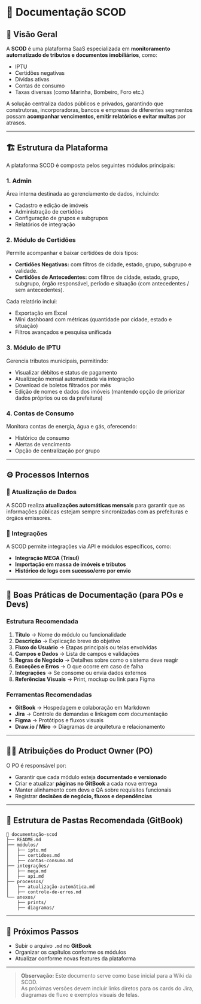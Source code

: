 
# 🧭 Documentação SCOD

## 📘 Visão Geral
A **SCOD** é uma plataforma SaaS especializada em **monitoramento automatizado de tributos e documentos imobiliários**, como:
- IPTU
- Certidões negativas
- Dívidas ativas
- Contas de consumo
- Taxas diversas (como Marinha, Bombeiro, Foro etc.)

A solução centraliza dados públicos e privados, garantindo que construtoras, incorporadoras, bancos e empresas de diferentes segmentos possam **acompanhar vencimentos, emitir relatórios e evitar multas** por atrasos.

---

## 🏗 Estrutura da Plataforma
A plataforma SCOD é composta pelos seguintes módulos principais:

### 1. **Admin**
Área interna destinada ao gerenciamento de dados, incluindo:
- Cadastro e edição de imóveis
- Administração de certidões
- Configuração de grupos e subgrupos
- Relatórios de integração

### 2. **Módulo de Certidões**
Permite acompanhar e baixar certidões de dois tipos:
- **Certidões Negativas:** com filtros de cidade, estado, grupo, subgrupo e validade.
- **Certidões de Antecedentes:** com filtros de cidade, estado, grupo, subgrupo, órgão responsável, período e situação (com antecedentes / sem antecedentes).

Cada relatório inclui:
- Exportação em Excel
- Mini dashboard com métricas (quantidade por cidade, estado e situação)
- Filtros avançados e pesquisa unificada

### 3. **Módulo de IPTU**
Gerencia tributos municipais, permitindo:
- Visualizar débitos e status de pagamento
- Atualização mensal automatizada via integração
- Download de boletos filtrados por mês
- Edição de nomes e dados dos imóveis (mantendo opção de priorizar dados próprios ou os da prefeitura)

### 4. **Contas de Consumo**
Monitora contas de energia, água e gás, oferecendo:
- Histórico de consumo
- Alertas de vencimento
- Opção de centralização por grupo

---

## ⚙️ Processos Internos

### 🧩 Atualização de Dados
A SCOD realiza **atualizações automáticas mensais** para garantir que as informações públicas estejam sempre sincronizadas com as prefeituras e órgãos emissores.

### 🧠 Integrações
A SCOD permite integrações via API e módulos específicos, como:
- **Integração MEGA (Trisul)**
- **Importação em massa de imóveis e tributos**
- **Histórico de logs com sucesso/erro por envio**

---

## 🧰 Boas Práticas de Documentação (para POs e Devs)

### Estrutura Recomendada
1. **Título** → Nome do módulo ou funcionalidade  
2. **Descrição** → Explicação breve do objetivo  
3. **Fluxo do Usuário** → Etapas principais ou telas envolvidas  
4. **Campos e Dados** → Lista de campos e validações  
5. **Regras de Negócio** → Detalhes sobre como o sistema deve reagir  
6. **Exceções e Erros** → O que ocorre em caso de falha  
7. **Integrações** → Se consome ou envia dados externos  
8. **Referências Visuais** → Print, mockup ou link para Figma  

### Ferramentas Recomendadas
- **GitBook** → Hospedagem e colaboração em Markdown  
- **Jira** → Controle de demandas e linkagem com documentação  
- **Figma** → Protótipos e fluxos visuais  
- **Draw.io / Miro** → Diagramas de arquitetura e relacionamento

---

## 🧑‍💼 Atribuições do Product Owner (PO)
O PO é responsável por:
- Garantir que cada módulo esteja **documentado e versionado**
- Criar e atualizar **páginas no GitBook** a cada nova entrega
- Manter alinhamento com devs e QA sobre requisitos funcionais
- Registrar **decisões de negócio, fluxos e dependências**

---

## 🧱 Estrutura de Pastas Recomendada (GitBook)
```
📁 documentação-scod
├── README.md
├── módulos/
│   ├── iptu.md
│   ├── certidoes.md
│   ├── contas-consumo.md
├── integrações/
│   ├── mega.md
│   ├── api.md
├── processos/
│   ├── atualização-automática.md
│   ├── controle-de-erros.md
└── anexos/
    ├── prints/
    ├── diagramas/
```

---

## 🔗 Próximos Passos
- Subir o arquivo `.md` no **GitBook**  
- Organizar os capítulos conforme os módulos  
- Atualizar conforme novas features da plataforma  

---

> **Observação:** Este documento serve como base inicial para a Wiki da SCOD.  
> As próximas versões devem incluir links diretos para os cards do Jira, diagramas de fluxo e exemplos visuais de telas.
